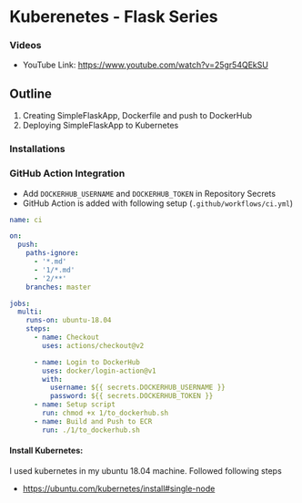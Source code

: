 # Kuberenetes - Flask Series

### Videos

- YouTube Link: https://www.youtube.com/watch?v=25gr54QEkSU

## Outline

1. Creating SimpleFlaskApp, Dockerfile and push to DockerHub
1. Deploying SimpleFlaskApp to Kubernetes

### Installations

### GitHub Action Integration

- Add `DOCKERHUB_USERNAME` and `DOCKERHUB_TOKEN` in Repository Secrets
- GitHub Action is added with following setup (`.github/workflows/ci.yml`)

```yaml
name: ci

on:
  push:
    paths-ignore:
      - '*.md'
      - '1/*.md'
      - '2/**'
    branches: master

jobs:
  multi:
    runs-on: ubuntu-18.04
    steps:
      - name: Checkout
        uses: actions/checkout@v2

      - name: Login to DockerHub
        uses: docker/login-action@v1
        with:
          username: ${{ secrets.DOCKERHUB_USERNAME }}
          password: ${{ secrets.DOCKERHUB_TOKEN }}
      - name: Setup script
        run: chmod +x 1/to_dockerhub.sh
      - name: Build and Push to ECR
        run: ./1/to_dockerhub.sh
```

#### Install Kubernetes:

I used kubernetes in my ubuntu 18.04 machine. Followed following steps

- https://ubuntu.com/kubernetes/install#single-node
